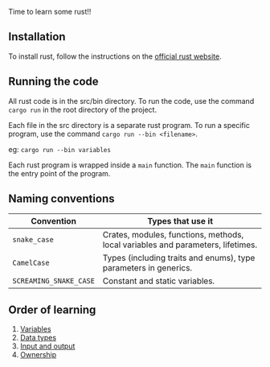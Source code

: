 Time to learn some rust!!

## Installation

To install rust, follow the instructions on the [official rust website](https://www.rust-lang.org/tools/install).

## Running the code

All rust code is in the src/bin directory. To run the code, use the command `cargo run` in the root directory of the project.

Each file in the src directory is a separate rust program. To run a specific program, use the command `cargo run --bin <filename>`.

eg: `cargo run --bin variables`

Each rust program is wrapped inside a `main` function. The `main` function is the entry point of the program.

## Naming conventions

| Convention             | Types that use it                                                               |
| ---------------------- | ------------------------------------------------------------------------------- |
| `snake_case`           | Crates, modules, functions, methods, local variables and parameters, lifetimes. |
| `CamelCase`            | Types (including traits and enums), type parameters in generics.                |
| `SCREAMING_SNAKE_CASE` | Constant and static variables.                                                  |

## Order of learning

1. [Variables](src/bin/variables.rs)
1. [Data types](src/bin/data_types.rs)
1. [Input and output](src/bin/input_output.rs)
1. [Ownership](src/bin/ownership.rs)
